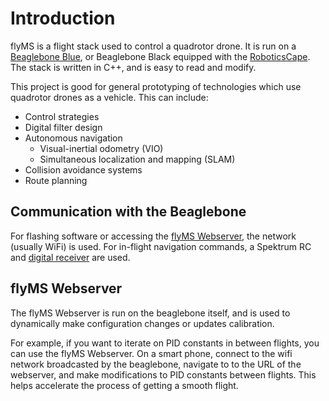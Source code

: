 # Introduction

flyMS is a flight stack used to control a quadrotor drone. It is run on a
[Beaglebone Blue](https://beagleboard.org/blue), or Beaglebone Black equipped with the
[RoboticsCape](https://www.newark.com/element14/bb-cape-robotics/robotics-cape-9-18-vdc/dp/95Y0637).
The stack is written in C++, and is easy to read and modify.

This project is good for general prototyping of technologies which use quadrotor drones as a vehicle. This can include:
* Control strategies
* Digital filter design
* Autonomous navigation
    * Visual-inertial odometry (VIO)
    * Simultaneous localization and mapping (SLAM)
* Collision avoidance systems
* Route planning

## Communication with the Beaglebone

For flashing software or accessing the [flyMS Webserver](#flyMS-Webserver), the network (usually WiFi) is used. For
in-flight navigation commands, a Spektrum RC and
[digital receiver](https://www.spektrumrc.com/Products/Default.aspx?ProdID=SPM9645) are used.

## flyMS Webserver

The flyMS Webserver is run on the beaglebone itself, and is used to dynamically make configuration changes or updates
calibration.

For example, if you want to iterate on PID constants in between flights, you can use the flyMS Webserver. On a smart
phone, connect to the wifi network broadcasted by the beaglebone, navigate to to the URL of the webserver, and make
modifications to PID constants between flights. This helps accelerate the process of getting a smooth flight.